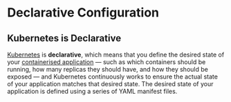 
# Declarative Configuration

## Kubernetes is Declarative

[Kubernetes](../what-is-kubernetes) is **declarative**, which means that you define the desired state of your 
[containerised application](../../concepts/containerised-application) — such as which containers should be running, how 
many replicas they should have, and how they should be exposed — and Kubernetes continuously works to ensure the actual 
state of your application matches that desired state.
The desired state of your application is defined using a series of YAML manifest files.
